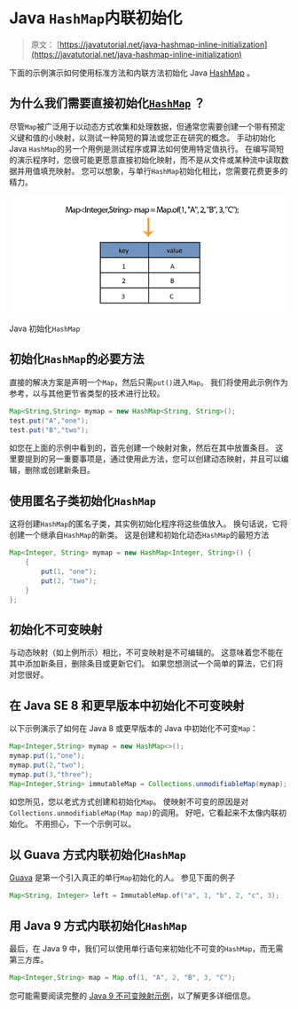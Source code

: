 # Java `HashMap`内联初始化

> 原文： [https://javatutorial.net/java-hashmap-inline-initialization](https://javatutorial.net/java-hashmap-inline-initialization)

下面的示例演示如何使用标准方法和内联方法初始化 Java [HashMap](https://javatutorial.net/java-hashmap-example) 。

## 为什么我们需要直接初始化[`HashMap`](https://javatutorial.net/java-hashmap-example) ？

尽管`Map`被广泛用于以动态方式收集和处理数据，但通常您需要创建一个带有预定义键和值的小映射，以测试一种简短的算法或您正在研究的概念。 手动初始化 Java `HashMap`的另一个用例是测试程序或算法如何使用特定值执行。 在编写简短的演示程序时，您很可能更愿意直接初始化映射，而不是从文件或某种流中读取数据并用值填充映射。 您可以想象，与单行`HashMap`初始化相比，您需要花费更多的精力。

![](img/ad0c213c2121594bbf7c044f4c63b997.jpg)

Java 初始化`HashMap`

## 初始化`HashMap`的必要方法

直接的解决方案是声明一个`Map`，然后只需`put()`进入`Map`。 我们将使用此示例作为参考，以与其他更节省类型的技术进行比较。

```java
Map<String,String> mymap = new HashMap<String, String>();
test.put("A","one");
test.put("B","two");
```

如您在上面的示例中看到的，首先创建一个映射对象，然后在其中放置条目。 这里要提到的另一重要事项是，通过使用此方法，您可以创建动态映射，并且可以编辑，删除或创建新条目。

## 使用匿名子类初始化`HashMap`

这将创建`HashMap`的匿名子类，其实例初始化程序将这些值放入。 换句话说，它将创建一个继承自`HashMap`的新类。 这是创建和初始化动态`HashMap`的最短方法

```java
Map<Integer, String> mymap = new HashMap<Integer, String>() {
	{
		put(1, "one");
		put(2, "two");
	}
};
```

## 初始化不可变映射

与动态映射（如上例所示）相比，不可变映射是不可编辑的。 这意味着您不能在其中添加新条目，删除条目或更新它们。 如果您想测试一个简单的算法，它们将对您很好。

## 在 Java SE 8 和更早版本中初始化不可变映射

以下示例演示了如何在 Java 8 或更早版本的 Java 中初始化不可变`Map`：

```java
Map<Integer,String> mymap = new HashMap<>();
mymap.put(1,"one");
mymap.put(2,"two");
mymap.put(3,"three");
Map<Integer,String> immutableMap = Collections.unmodifiableMap(mymap);
```

如您所见，您以老式方式创建和初始化`Map`。 使映射不可变的原因是对`Collections.unmodifiableMap(Map map)`的调用。 好吧，它看起来不太像内联初始化。 不用担心，下一个示例可以。

## 以 Guava 方式内联初始化`HashMap`

[Guava](https://github.com/google/guava) 是第一个引入真正的单行`Map`初始化的人。 参见下面的例子

```java
Map<String, Integer> left = ImmutableMap.of("a", 1, "b", 2, "c", 3);
```

## 用 Java 9 方式内联初始化`HashMap`

最后，在 Java 9 中，我们可以使用单行语句来初始化不可变的`HashMap`，而无需第三方库。

```java
Map<Integer,String> map = Map.of(1, "A", 2, "B", 3, "C");
```

您可能需要阅读完整的 [Java 9 不可变映射示例](https://javatutorial.net/java-9-immutable-map-example)，以了解更多详细信息。
